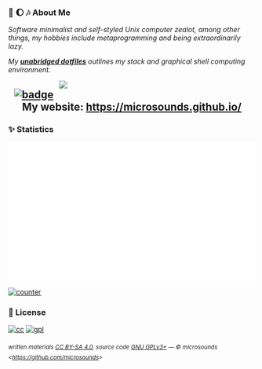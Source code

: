 ### :milky_way: :moon: :notes: About Me 
_Software minimalist and self-styled Unix computer zealot, among other things, my hobbies include metaprogramming and being extraordinarily lazy._

_My **[unabridged dotfiles](https://github.com/microsounds/atelier)** outlines my stack and graphical shell computing environment._

<!-- this is about as much ricing as github allows -->
<a href="https://gelbooru.com/index.php?page=post&s=view&id=5006660">
	<img align="right" width="400" src="https://microsounds.github.io/static/unused/miku3.png" />
</a>

## <div align="center">[![badge]](https://microsounds.github.io/) My website: <https://microsounds.github.io/> </div>

[badge]: https://microsounds.github.io/static/button/badge.png

### :sparkles: Statistics
[![stats]](https://github.com/jstrieb/github-stats)
[![counter]](https://count.getloli.com)

[stats]: https://raw.githubusercontent.com/microsounds/zzzzzzz-stats/master/generated/languages.svg
[counter]: https://count.getloli.com/get/@:microsounds?theme=rule34
	"since August 2022"

### :gift_heart: License
[![cc](https://microsounds.github.io/static/button/cc.png)][cc_url]
[![gpl](https://microsounds.github.io/static/button/gpl.png)][gpl_url]

<sub><i>written materials [CC BY-SA 4.0][cc_url], source code [GNU GPLv3+][gpl_url] — © microsounds &lt;<https://github.com/microsounds>&gt;</i><sub>

[cc_url]: https://creativecommons.org/licenses/by-sa/4.0
[gpl_url]: https://www.gnu.org/licenses/gpl-3.0

